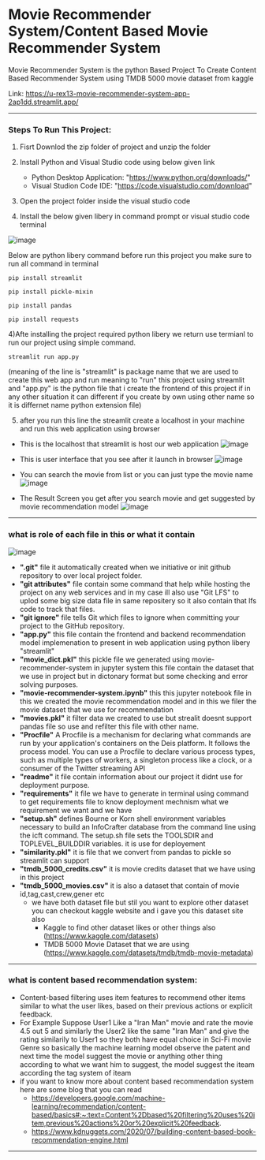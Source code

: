 # Movie Recommender System/Content Based Movie Recommender System

Movie Recommender System is the python Based Project To Create Content Based Recommender System using TMDB 5000 movie dataset from kaggle

Link: https://u-rex13-movie-recommender-system-app-2ap1dd.streamlit.app/

* * *

### Steps To Run This Project:    

1) Fisrt Downlod the zip folder of project and unzip the folder 

2) Install Python and Visual Studio code using below given link
   - Python Desktop Application: "https://www.python.org/downloads/"
   - Visual Studion Code IDE: "https://code.visualstudio.com/download"

3) Open the project folder inside the visual studio code

3) Install the below given libery in command prompt or visual studio code terminal

![image](https://user-images.githubusercontent.com/109918405/192830267-8050f9cb-bfa1-4834-b55f-744d34b4f870.png)

Below are python libery command before run this project you make sure to run all command in terminal 

```
pip install streamlit
```
```
pip install pickle-mixin
```
```
pip install pandas
```
```
pip install requests 
```
  
  4)Afte installing the project required python libery we return use termianl to run our project using simple command.
  ```
  streamlit run app.py
  ``` 
  (meaning of the line is "streamlit" is package name that we are used to create this web app and run meaning to "run" this project using streamlit and "app.py" is the python file that i create the frontend of this project if in any other situation it can different if you create by own using other name so it is differnet name python extension file) 
 
 5) after you run this line the streamlit create a localhost in your machine and run this web application using browser

  - This is the localhost that streamlit is host our web application
![image](https://user-images.githubusercontent.com/109918405/192834944-1e2d0332-d2b3-4fc0-a347-35cd7349b8c3.png)

  - This is user interface that you see after it launch in browser
![image](https://user-images.githubusercontent.com/109918405/192835386-36aee8e5-c6e7-4e37-b241-04c4adc0b9c2.png)
  
  - You can search the movie from list or you can just type the movie name
![image](https://user-images.githubusercontent.com/109918405/192835852-e81e98d3-b00d-41c2-9259-acb7f974901f.png)

  - The Result Screen you get after you search movie and get suggested by movie recommendation model
![image](https://user-images.githubusercontent.com/109918405/192836167-4f05161b-1e46-4c52-b1b3-48a57bf94ece.png)

* * *

### what is role of each file in this or what it contain

![image](https://user-images.githubusercontent.com/109918405/193418292-261579f4-3b6e-4801-83d3-b8d0d9aeebea.png)

- **".git"** file it automatically created when we initiative or init github repository to over local project folder.
- **"git attributes"** file contain some command that help while hosting the project on any web services and in my case ill also use "Git LFS" to uplod some big size data file in same repositery so it also contain that lfs code to track that files.
- **"git ignore"** file tells Git which files to ignore when committing your project to the GitHub repository.
- **"app.py"** this file contain the frontend and backend recommendation model implemenation to present in web application using python libery "streamlit"
- **"movie_dict.pkl"** this pickle file we generated using movie-recommender-system in jupyter system this file contain the dataset that we use in project but in dictonary format but some checking and error solving purposes.
- **"movie-recommender-system.ipynb"** this this jupyter notebook file in this we created the movie recommendation model and in this we filer the movie dataset that we use for recommendation
- **"movies.pkl"** it filter data we created to use but strealit doesnt support pandas file so use and refilter this file with other name.
- **"Procfile"** A Procfile is a mechanism for declaring what commands are run by your application's containers on the Deis platform. It follows the process model. You can use a Procfile to declare various process types, such as multiple types of workers, a singleton process like a clock, or a consumer of the Twitter streaming API
- **"readme"** it file contain information about our project it didnt use for deployment purpose.
- **"requirements"** it file we have to generate in terminal using command to get requirements file to know deployment mechnism what we requirement we want and we have 
- **"setup.sh"** defines Bourne or Korn shell environment variables necessary to build an InfoCrafter database from the command line using the icft command. The setup.sh file sets the TOOLSDIR and TOPLEVEL_BUILDDIR variables. it is use for deployement
- **"similarity.pkl"** it is file that we convert from pandas to pickle so streamlit can support
- **"tmdb_5000_credits.csv"** it is movie credits dataset that we have using in this project
- **"tmdb_5000_movies.csv"** it is also a dataset that contain of movie id,tag,cast,crew,gener etc
   - we have both dataset file but stil you want to explore other dataset you can checkout kaggle website and i gave you this dataset site also
      - Kaggle to find other dataset likes or other things also (https://www.kaggle.com/datasets)
      - TMDB 5000 Movie Dataset that we are using (https://www.kaggle.com/datasets/tmdb/tmdb-movie-metadata)


* * *

### what is content based recommendation system:

-  Content-based filtering uses item features to recommend other items similar to what the user likes, based on their previous actions or explicit feedback.
- For Example Suppose User1 Like a "Iran Man" movie and rate the movie 4.5 out 5 and similarly the User2 like the same "Iran Man" and give the rating similarily to User1 so they both have equal choice in Sci-Fi movie Genre so basically the machine learning model observe the patent and next time the model suggest the movie or anything other thing according to what we want him to suggest, the model suggest the iteam according the tag system of iteam
- if you want to know more about content based recommendation system here are some blog that you can read
   - https://developers.google.com/machine-learning/recommendation/content-based/basics#:~:text=Content%2Dbased%20filtering%20uses%20item,previous%20actions%20or%20explicit%20feedback.
   - https://www.kdnuggets.com/2020/07/building-content-based-book-recommendation-engine.html

* * *
